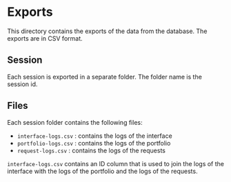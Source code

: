 # Exports
This directory contains the exports of the data from the database. The exports are in CSV format.

## Session 
Each session is exported in a separate folder. The folder name is the session id.

## Files
Each session folder contains the following files:
- `interface-logs.csv` : contains the logs of the interface
- `portfolio-logs.csv` : contains the logs of the portfolio
- `request-logs.csv` : contains the logs of the requests

`interface-logs.csv` contains an ID column that is used to join the logs of the interface with the logs of the portfolio and the logs of the requests.
